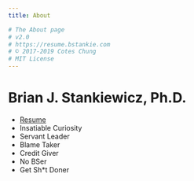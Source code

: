 ```yaml
---
title: About

# The About page
# v2.0
# https://resume.bstankie.com
# © 2017-2019 Cotes Chung
# MIT License
---
```


# Brian J. Stankiewicz, Ph.D.

* [Resume](https://resume.bstankie.com)
* Insatiable Curiosity
* Servant Leader
* Blame Taker
* Credit Giver
* No BSer
* Get Sh*t Doner
